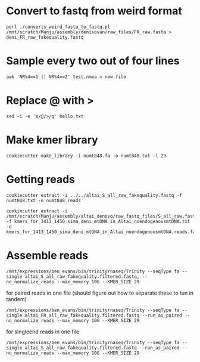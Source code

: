 # Convert to fastq from weird format
```
perl ./converts_weird_fasta_to_fastq.pl /mnt/scratch/Manju/assembly/denisovan/raw_files/FR_raw.fasta > deni_FR_raw_fakequality.fastq
```
# Sample every two out of four lines
```
awk 'NR%4==1 || NR%4==2' test.nmea > new.file
```
# Replace @ with >

```
sed -i -e 's/@/>/g' hello.txt
```

# Make kmer library

```
cookiecutter make_library -i numt848.fa -o numt848.txt -l 29
```

# Getting reads

```
cookiecutter extract -i ../../altai_S_all_raw_fakequality.fastq -f numt848.txt -o numt848_reads 
```

```
cookiecutter extract -i /mnt/scratch/Manju/assembly/altai_denovo/raw_fastq_files/S_all_raw.fasta -f kmers_for_1413_1450_sima_deni_mtDNA_in_Altai_noendogenousmtDNA.txt -o kmers_for_1413_1450_sima_deni_mtDNA_in_Altai_noendogenousmtDNA.reads.fa
```

# Assemble reads

```
/mnt/expressions/ben_evans/bin/trinityrnaseq/Trinity --seqType fa --single altai_S_all_raw_fakequality.filtered.fastq, --no_normalize_reads --max_memory 10G --KMER_SIZE 29
```

for paired reads in one file (should figure out how to separate these to tun in tandem)

```
/mnt/expressions/ben_evans/bin/trinityrnaseq/Trinity --seqType fa --single altai_FR_all_raw_fakequality.filtered.fastq --run_as_paired --no_normalize_reads --max_memory 10G --KMER_SIZE 29
```

for singleend reads in one file 

```
/mnt/expressions/ben_evans/bin/trinityrnaseq/Trinity --seqType fa --single altai_S_all_raw_fakequality.filtered.fastq --run_as_paired --no_normalize_reads --max_memory 10G --KMER_SIZE 29
```


